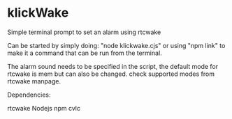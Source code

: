 # klickWake
Simple terminal prompt to set an alarm using rtcwake

Can be started by simply doing: "node klickwake.cjs" or using "npm link" to make it a command that can be run from the terminal.

The alarm sound needs to be specified in the script, the default mode for rtcwake is mem but can also be changed. check supported modes from rtcwake manpage.

Dependencies:

rtcwake
Nodejs
npm
cvlc
